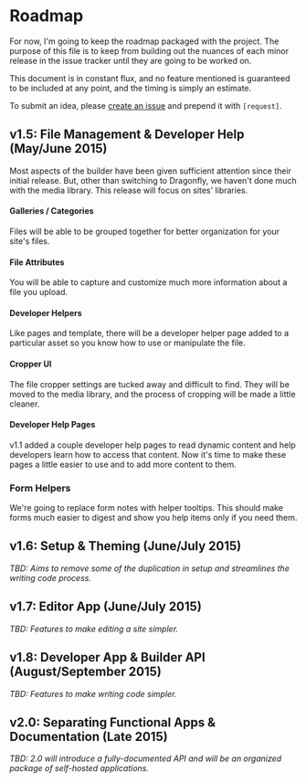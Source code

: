 Roadmap
=============

For now, I'm going to keep the roadmap packaged with the project. The purpose
of this file is to keep from building out the nuances of each minor release in
the issue tracker until they are going to be worked on.

This document is in constant flux, and no feature mentioned is guaranteed to be
included at any point, and the timing is simply an estimate.

To submit an idea, please [create an
issue](https://github.com/seancdavis/sapwood/issues/new) and prepend it with
`[request]`.

v1.5: File Management & Developer Help (May/June 2015)
-------------

Most aspects of the builder have been given sufficient attention since their
initial release. But, other than switching to Dragonfly, we haven't done much
with the media library. This release will focus on sites' libraries.

#### Galleries / Categories

Files will be able to be grouped together for better organization for your
site's files.

#### File Attributes

You will be able to capture and customize much more information about a file
you upload.

#### Developer Helpers

Like pages and template, there will be a developer helper page added to a
particular asset so you know how to use or manipulate the file.

#### Cropper UI

The file cropper settings are tucked away and difficult to find. They will be
moved to the media library, and the process of cropping will be made a little
cleaner.

#### Developer Help Pages

v1.1 added a couple developer help pages to read dynamic content and help
developers learn how to access that content. Now it's time to make these pages
a little easier to use and to add more content to them.

### Form Helpers

We're going to replace form notes with helper tooltips. This should make forms
much easier to digest and show you help items only if you need them.

v1.6: Setup & Theming (June/July 2015)
----------

*TBD: Aims to remove some of the duplication in setup and streamlines the
writing code process.*

v1.7: Editor App (June/July 2015)
----------

*TBD: Features to make editing a site simpler.*

v1.8: Developer App & Builder API (August/September 2015)
----------

*TBD: Features to make writing code simpler.*

v2.0: Separating Functional Apps & Documentation (Late 2015)
----------

*TBD: 2.0 will introduce a fully-documented API and will be an organized
package of self-hosted applications.*
